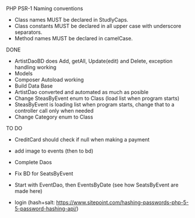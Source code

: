 PHP PSR-1 Naming conventions

- Class names MUST be declared in StudlyCaps.
- Class constants MUST be declared in all upper case with underscore separators.
- Method names MUST be declared in camelCase.

DONE

- ArtistDaoBD does Add, getAll, Update(edit) and Delete, exception handling working
- Models
- Composer Autoload working
- Build Data Base
- ArtistDao converted and automated as much as posible
- Change SteasByEvent enum to Class (load list when program starts)
- SteasByEvent is loading list when program starts, change that to a controller call only when needed
- Change Category enum to Class

TO DO

- CreditCard should check if null when making a payment
- add image to events (then to bd)
- Complete Daos

- Fix BD for SeatsByEvent
- Start with EventDao, then EventsByDate (see how SeatsByEvent are made here)


- login (hash+salt: https://www.sitepoint.com/hashing-passwords-php-5-5-password-hashing-api/)

 
